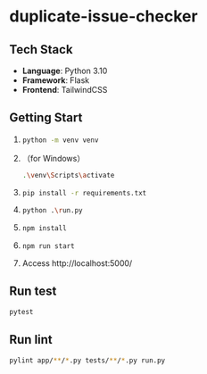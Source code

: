 # duplicate-issue-checker

## Tech Stack
- **Language**: Python 3.10
- **Framework**: Flask
- **Frontend**: TailwindCSS

## Getting Start
1. ```sh
   python -m venv venv
   ```
2. （for Windows）  
   ```sh
   .\venv\Scripts\activate
   ```
3. ```sh
   pip install -r requirements.txt
   ```
4. ```sh
   python .\run.py
   ```
5. ```sh
   npm install
   ```
6. ```sh
   npm run start
   ```
7. Access http://localhost:5000/

## Run test
```sh
pytest
```

## Run lint
```sh
pylint app/**/*.py tests/**/*.py run.py
```
